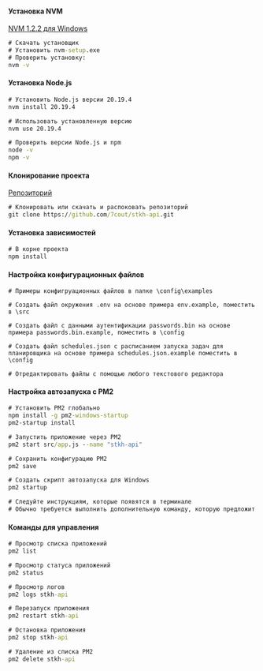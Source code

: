 #### Установка NVM
 [NVM 1.2.2 для Windows](https://www.nvmnode.com/ru/guide/download.html)
```cmd
# Скачать установщик
# Установить nvm-setup.exe
# Проверить установку:
nvm -v
```
#### Установка Node.js
```cmd
# Установить Node.js версии 20.19.4
nvm install 20.19.4

# Использовать установленную версию
nvm use 20.19.4

# Проверить версии Node.js и npm
node -v
npm -v
```
#### Клонирование проекта
[Репозиторий](https://github.com/7cout/stkh-api.git)
```cmd
# Клонировать или скачать и распоковать репозиторий
git clone https://github.com/7cout/stkh-api.git
```
#### Установка зависимостей
```cmd
# В корне проекта
npm install
```
#### Настройка конфигурационных файлов
```
# Примеры конфигруационных файлов в папке \config\examples

# Создать файл окружения .env на основе примера env.example, поместить в \src

# Создать файл с данными аутентификации passwords.bin на основе примера passwords.bin.example, поместить в \config

# Создать файл schedules.json с расписанием запуска задач для планировщика на основе примера schedules.json.example поместить в \config

# Отредактировать файлы с помощью любого текстового редактора
```
#### Настройка автозапуска с PM2
```cmd
# Установить PM2 глобально
npm install -g pm2-windows-startup
pm2-startup install

# Запустить приложение через PM2
pm2 start src/app.js --name "stkh-api"

# Сохранить конфигурацию PM2
pm2 save

# Создать скрипт автозапуска для Windows
pm2 startup

# Следуйте инструкциям, которые появятся в терминале
# Обычно требуется выполнить дополнительную команду, которую предложит pm2 startup
```
#### Команды для управления
```cmd
# Просмотр списка приложений
pm2 list

# Просмотр статуса приложений
pm2 status

# Просмотр логов
pm2 logs stkh-api

# Перезапуск приложения
pm2 restart stkh-api

# Остановка приложения
pm2 stop stkh-api

# Удаление из списка PM2
pm2 delete stkh-api
```